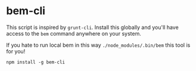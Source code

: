 # bem-cli

This script is inspired by `grunt-cli`. Install this globally and you'll have access to the `bem` command anywhere on your system.

If you hate to run local bem in this way `./node_modules/.bin/bem` this tool is for you!

```shell
npm install -g bem-cli
```
